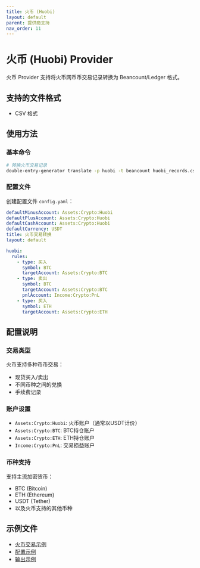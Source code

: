 ```yaml
---
title: 火币 (Huobi)
layout: default
parent: 提供商支持
nav_order: 11
---
```


# 火币 (Huobi) Provider

火币 Provider 支持将火币网币币交易记录转换为 Beancount/Ledger 格式。

## 支持的文件格式

- CSV 格式

## 使用方法

### 基本命令

```bash
# 转换火币交易记录
double-entry-generator translate -p huobi -t beancount huobi_records.csv
```

### 配置文件

创建配置文件 `config.yaml`：

```yaml
defaultMinusAccount: Assets:Crypto:Huobi
defaultPlusAccount: Assets:Crypto:Huobi
defaultCashAccount: Assets:Crypto:Huobi
defaultCurrency: USDT
title: 火币交易转换
layout: default

huobi:
  rules:
    - type: 买入
      symbol: BTC
      targetAccount: Assets:Crypto:BTC
    - type: 卖出
      symbol: BTC
      targetAccount: Assets:Crypto:BTC
      pnlAccount: Income:Crypto:PnL
    - type: 买入
      symbol: ETH
      targetAccount: Assets:Crypto:ETH
```

## 配置说明

### 交易类型

火币支持多种币币交易：
- 现货买入/卖出
- 不同币种之间的兑换
- 手续费记录

### 账户设置

- `Assets:Crypto:Huobi`: 火币账户（通常以USDT计价）
- `Assets:Crypto:BTC`: BTC持仓账户
- `Assets:Crypto:ETH`: ETH持仓账户
- `Income:Crypto:PnL`: 交易损益账户

### 币种支持

支持主流加密货币：
- BTC (Bitcoin)
- ETH (Ethereum)  
- USDT (Tether)
- 以及火币支持的其他币种

## 示例文件

- [火币交易示例](../../example/huobi/example-huobi-records.csv)
- [配置示例](../../example/huobi/config.yaml)
- [输出示例](../../example/huobi/example-huobi-output.beancount)